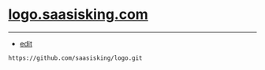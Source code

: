 # [logo.saasisking.com](https://logo.saasisking.com/)


---
+ [edit](https://github.com/saasisking/logo/edit/main/README.md)

```
https://github.com/saasisking/logo.git
```
